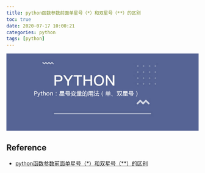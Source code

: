 ```yaml
---
title: python函数参数前面单星号（*）和双星号（**）的区别
toc: true
date: 2020-07-17 10:00:21
categories: python
tags: [python]
---
```


<img src="/images/python/language/py-star-logo.jpg" width="650" alt="STAR" />

<!-- more -->




## Reference

- [python函数参数前面单星号（*）和双星号（**）的区别](https://www.cnblogs.com/arkenstone/p/5695161.html)